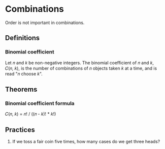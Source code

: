 # Combinations

Order is not important in combinations.

## Definitions

### Binomial coefficient

Let &#x1D45B; and &#x1D458; be non-negative integers. The binomial coefficient of &#x1D45B; and &#x1D458;, &#x1D436;(&#x1D45B;, &#x1D458;), is the number of combinations of &#x1D45B; objects taken &#x1D458; at a time, and is read "&#x1D45B; choose &#x1D458;".

## Theorems

### Binomial coefficient formula

&#x1D436;(&#x1D45B;, &#x1D458;) = &#x1D45B;! / ((&#x1D45B; - &#x1D458;)! * &#x1D458;!)

## Practices

1. If we toss a fair coin five times, how many cases do we get three heads?